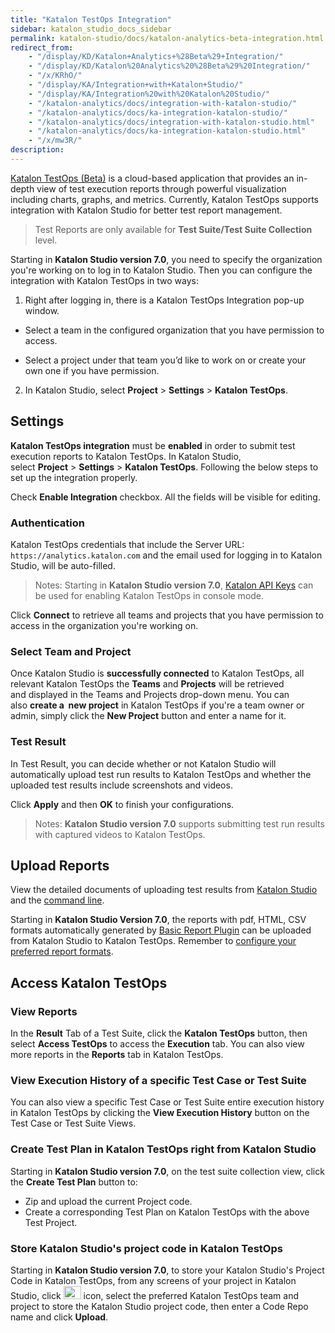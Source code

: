```yaml
---
title: "Katalon TestOps Integration" 
sidebar: katalon_studio_docs_sidebar
permalink: katalon-studio/docs/katalon-analytics-beta-integration.html 
redirect_from:
    - "/display/KD/Katalon+Analytics+%28Beta%29+Integration/"
    - "/display/KD/Katalon%20Analytics%20%28Beta%29%20Integration/"
    - "/x/KRhO/"
    - "/display/KA/Integration+with+Katalon+Studio/"
    - "/display/KA/Integration%20with%20Katalon%20Studio/"
    - "/katalon-analytics/docs/integration-with-katalon-studio/"
    - "/katalon-analytics/docs/ka-integration-katalon-studio/"
    - "/katalon-analytics/docs/integration-with-katalon-studio.html"
    - "/katalon-analytics/docs/ka-integration-katalon-studio.html"
    - "/x/mw3R/"
description: 
---
```

[Katalon TestOps (Beta)](/display/KA) is a cloud-based application that provides an in-depth view of test execution reports through powerful visualization including charts, graphs, and metrics. Currently, Katalon TestOps supports integration with Katalon Studio for better test report management.

> Test Reports are only available for **Test Suite/Test Suite Collection** level.

Starting in **Katalon Studio version 7.0**, you need to specify the organization you're working on to log in to Katalon Studio. Then you can configure the integration with Katalon TestOps in two ways:

1. Right after logging in, there is a Katalon TestOps Integration pop-up window.

* Select a team in the configured organization that you have permission to access.

* Select a project under that team you’d like to work on or create your own one if you have permission.

2. In Katalon Studio, select **Project** > **Settings** > **Katalon TestOps**.

Settings
---------

**Katalon TestOps integration** must be **enabled** in order to submit test execution reports to Katalon TestOps. In Katalon Studio, select **Project** > **Settings** > **Katalon TestOps**. Following the below steps to set up the integration properly.

Check **Enable Integration** checkbox. All the fields will be visible for editing.

### Authentication

Katalon TestOps credentials that include the Server URL: `https://analytics.katalon.com` and the email used for logging in to Katalon Studio, will be auto-filled.

> Notes: Starting in **Katalon Studio version 7.0**, [Katalon API Keys](/katalon-studio/docs/katalon-apikey-70) can be used for enabling Katalon TestOps in console mode.

Click **Connect** to retrieve all teams and projects that you have permission to access in the organization you're working on.

### Select Team and Project

Once Katalon Studio is **successfully connected** to Katalon TestOps, all relevant Katalon TestOps the **Teams** and **Projects** will be retrieved and displayed in the Teams and Projects drop-down menu. You can also **create a  new project** in Katalon TestOps if you're a team owner or admin, simply click the **New Project** button and enter a name for it.

### Test Result

In Test Result, you can decide whether or not Katalon Studio will automatically upload test run results to Katalon TestOps and whether the uploaded test results include screenshots and videos.

Click **Apply** and then **OK** to finish your configurations.

> Notes: **Katalon Studio version 7.0** supports submitting test run results with captured videos to Katalon TestOps.

Upload Reports
--------------

View the detailed documents of uploading test results from [Katalon Studio](https://docs.katalon.com/katalon-analytics/docs/project-management-import-KS.html) and the [command line](https://docs.katalon.com/katalon-analytics/docs/project-management-import-cli.html).

Starting in **Katalon Studio Version 7.0**, the reports with pdf, HTML, CSV formats automatically generated by [Basic Report Plugin](https://store.katalon.com/product/59/Basic-Report) can be uploaded from Katalon Studio to Katalon TestOps. Remember to [configure your preferred report formats](https://docs.katalon.com/katalon-studio/docs/basic-report.html#features).

Access Katalon TestOps
------------------------

### View Reports

In the **Result** Tab of a Test Suite, click the **Katalon TestOps** button, then select **Access TestOps** to access the **Execution** tab. You can also view more reports in the **Reports** tab in Katalon TestOps.

### View Execution History of a specific Test Case or Test Suite

You can also view a specific Test Case or Test Suite entire execution history in Katalon TestOps by clicking the **View Execution History** button on the Test Case or Test Suite Views.  

### Create Test Plan in Katalon TestOps right from Katalon Studio

Starting in **Katalon Studio version 7.0**, on the test suite collection view, click the **Create Test Plan** button to:

* Zip and upload the current Project code.
* Create a corresponding Test Plan on Katalon TestOps with the above Test Project.

### Store Katalon Studio's project code in Katalon TestOps

Starting in **Katalon Studio version 7.0**, to store your Katalon Studio's Project Code in Katalon TestOps, from any screens of your project in Katalon Studio, click <img src="https://github.com/katalon-studio/docs-images/raw/master/katalon-studio/docs/katalon-analytics-beta-integration/upload-project-code.png" width="28" height="20.6"> icon, select the preferred Katalon TestOps team and project to store the Katalon Studio project code, then enter a Code Repo name and click **Upload**.
